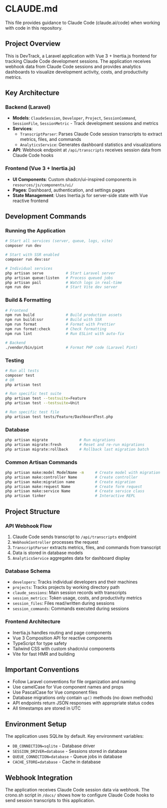 # CLAUDE.md

This file provides guidance to Claude Code (claude.ai/code) when working with code in this repository.

## Project Overview

This is DevTrack, a Laravel application with Vue 3 + Inertia.js frontend for tracking Claude Code development sessions. The application receives webhook data from Claude Code sessions and provides analytics dashboards to visualize development activity, costs, and productivity metrics.

## Key Architecture

### Backend (Laravel)
- **Models**: `ClaudeSession`, `Developer`, `Project`, `SessionCommand`, `SessionFile`, `SessionMetric` - Track development sessions and metrics
- **Services**:
  - `TranscriptParser`: Parses Claude Code session transcripts to extract metrics, files, and commands
  - `AnalyticsService`: Generates dashboard statistics and visualizations
- **API**: Webhook endpoint at `/api/transcripts` receives session data from Claude Code hooks

### Frontend (Vue 3 + Inertia.js)
- **UI Components**: Custom shadcn/ui-inspired components in `resources/js/components/ui/`
- **Pages**: Dashboard, authentication, and settings pages
- **State Management**: Uses Inertia.js for server-side state with Vue reactive frontend

## Development Commands

### Running the Application
```bash
# Start all services (server, queue, logs, vite)
composer run dev

# Start with SSR enabled
composer run dev:ssr

# Individual services
php artisan serve          # Start Laravel server
php artisan queue:listen   # Process queued jobs
php artisan pail           # Watch logs in real-time
npm run dev                # Start Vite dev server
```

### Build & Formatting
```bash
# Frontend
npm run build              # Build production assets
npm run build:ssr          # Build with SSR
npm run format             # Format with Prettier
npm run format:check       # Check formatting
npm run lint               # Run ESLint with auto-fix

# Backend
./vendor/bin/pint          # Format PHP code (Laravel Pint)
```

### Testing
```bash
# Run all tests
composer test
# OR
php artisan test

# Run specific test suite
php artisan test --testsuite=Feature
php artisan test --testsuite=Unit

# Run specific test file
php artisan test tests/Feature/DashboardTest.php
```

### Database
```bash
php artisan migrate              # Run migrations
php artisan migrate:fresh        # Reset and re-run migrations
php artisan migrate:rollback     # Rollback last migration batch
```

### Common Artisan Commands
```bash
php artisan make:model ModelName -m     # Create model with migration
php artisan make:controller Name        # Create controller
php artisan make:migration name         # Create migration
php artisan make:request Name           # Create form request
php artisan make:service Name           # Create service class
php artisan tinker                      # Interactive REPL
```

## Project Structure

### API Webhook Flow
1. Claude Code sends transcript to `/api/transcripts` endpoint
2. `WebhookController` processes the request
3. `TranscriptParser` extracts metrics, files, and commands from transcript
4. Data is stored in database models
5. `AnalyticsService` aggregates data for dashboard display

### Database Schema
- `developers`: Tracks individual developers and their machines
- `projects`: Tracks projects by working directory path
- `claude_sessions`: Main session records with transcripts
- `session_metrics`: Token usage, costs, and productivity metrics
- `session_files`: Files read/written during sessions
- `session_commands`: Commands executed during sessions

### Frontend Architecture
- Inertia.js handles routing and page components
- Vue 3 Composition API for reactive components
- TypeScript for type safety
- Tailwind CSS with custom shadcn/ui components
- Vite for fast HMR and building

## Important Conventions

- Follow Laravel conventions for file organization and naming
- Use camelCase for Vue component names and props
- Use PascalCase for Vue component files
- Database migrations only contain `up()` methods (no down methods)
- API endpoints return JSON responses with appropriate status codes
- All timestamps are stored in UTC

## Environment Setup

The application uses SQLite by default. Key environment variables:
- `DB_CONNECTION=sqlite` - Database driver
- `SESSION_DRIVER=database` - Sessions stored in database
- `QUEUE_CONNECTION=database` - Queue jobs in database
- `CACHE_STORE=database` - Cache in database

## Webhook Integration

The application receives Claude Code session data via webhook. The crono.sh script in `/docs/` shows how to configure Claude Code hooks to send session transcripts to this application.